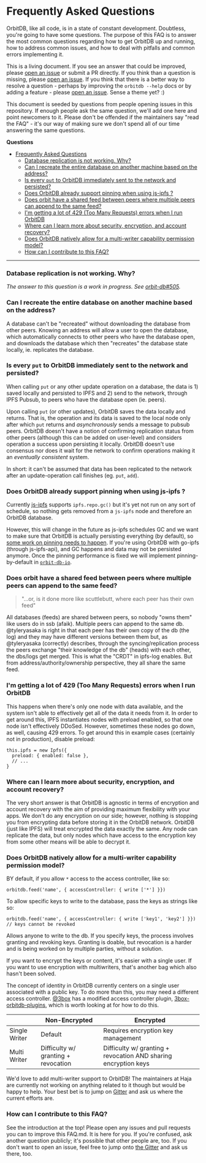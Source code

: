 # Frequently Asked Questions

OrbitDB, like all code, is in a state of constant development. Doubtless, you're going to have some questions. The purpose of this FAQ is to answer the most common questions regarding how to get OrbitDB up and running, how to address common issues, and how to deal with pitfalls and common errors implementing it.

This is a living document. If you see an answer that could be improved, please [open an issue](https://github.com/orbitdb/orbit-db/issues/new) or submit a PR directly. If you think than a question is missing, please [open an issue](https://github.com/orbitdb/orbit-db/issues/new). If you think that there is a better way to resolve a question - perhaps by improving the  `orbitdb --help` docs or by adding a feature - please [open an issue](https://github.com/orbitdb/orbit-db/issues/new). Sense a theme yet? :)

This document is seeded by questions from people opening issues in this repository. If enough people ask the same question, we'll add one here and point newcomers to it. Please don't be offended if the maintainers say "read the FAQ" - it's our way of making sure we don't spend all of our time answering the same questions.

**Questions**

<!-- TOC -->

- [Frequently Asked Questions](#frequently-asked-questions)
  - [Database replication is not working. Why?](#database-replication-is-not-working-why)
  - [Can I recreate the entire database on another machine based on the address?](#can-i-recreate-the-entire-database-on-another-machine-based-on-the-address)
  - [Is every `put` to OrbitDB immediately sent to the network and persisted?](#is-every-put-to-orbitdb-immediately-sent-to-the-network-and-persisted)
  - [Does OrbitDB already support pinning when using js-ipfs ?](#does-orbitdb-already-support-pinning-when-using-js-ipfs-)
  - [Does orbit have a shared feed between peers where multiple peers can append to the same feed?](#does-orbit-have-a-shared-feed-between-peers-where-multiple-peers-can-append-to-the-same-feed)
  - [I'm getting a lot of 429 (Too Many Requests) errors when I run OrbitDB](#im-getting-a-lot-of-429-too-many-requests-errors-when-i-run-orbitdb)
  - [Where can I learn more about security, encryption, and account recovery?](#where-can-i-learn-more-about-security-encryption-and-account-recovery)
  - [Does OrbitDB natively allow for a multi-writer capability permission model?](#does-orbitdb-natively-allow-for-a-multi-writer-capability-permission-model)
  - [How can I contribute to this FAQ?](#how-can-i-contribute-to-this-faq)

<!-- /TOC -->

---

### Database replication is not working. Why?

_The answer to this question is a work in progress. See [orbit-db#505](https://github.com/orbitdb/orbit-db/issues/505)._

### Can I recreate the entire database on another machine based on the address?

A database can't be "recreated" without downloading the database from other peers. Knowing an address will allow a user to open the database, which automatically connects to other peers who have the database open, and downloads the database which then "recreates" the database state locally, ie. replicates the database.

### Is every `put` to OrbitDB immediately sent to the network and persisted?

When calling `put` or any other update operation on a database, the data is 1) saved locally and persisted to IPFS and 2) send to the network, through IPFS Pubsub, to peers who have the database open (ie. peers).

Upon calling `put` (or other updates), OrbitDB saves the data locally and returns. That is, the operation and its data is saved to the local node only after which `put` returns and *asynchronously* sends a message to pubsub peers. OrbitDB doesn't have a notion of confirming replication status from other peers (although this can be added on user-level) and considers operation a success upon persisting it locally. OrbitDB doesn't use consensus nor does it wait for the network to confirm operations making it an *eventually consistent* system.

In short: it can't be assumed that data has been replicated to the network after an update-operation call finishes (eg. `put`, `add`).

### Does OrbitDB already support pinning when using js-ipfs ?

Currently [js-ipfs](https://github.com/ipfs/js-ipfs) supports `ipfs.repo.gc()` but it's yet not run on any sort of schedule, so nothing gets removed from a `js-ipfs` node and therefore an OrbitDB database.

However, this will change in the future as js-ipfs schedules GC and we want to make sure that OrbitDB is actually persisting everything (by default), so [some work on pinning needs to happen](https://github.com/ipfs/js-ipfs/issues/2650). If you're using OrbitDB with go-ipfs (through js-ipfs-api), and GC happens and data may not be persisted anymore. Once the pinning performance is fixed we will implement pinning-by-default in [`orbit-db-io`](https://github.com/orbitdb/orbit-db-io).

### Does orbit have a shared feed between peers where multiple peers can append to the same feed?

> "...or, is it done more like scuttlebutt, where each peer has their own feed"

All databases (feeds) are shared between peers, so nobody "owns them" like users do in ssb (afaik). Multiple peers can append to the same db. @tyleryasaka is right in that each peer has their own copy of the db (the log) and they may have different versions between them but, as @tyleryasaka (correctly) describes, through the syncing/replication process the peers exchange "their knowledge of the db" (heads) with each other, the dbs/logs get merged. This is what the "CRDT" in ipfs-log enables. But from address/authority/ownership perspective, they all share the same feed.

### I'm getting a lot of 429 (Too Many Requests) errors when I run OrbitDB

This happens when there's only one node with data available, and the system isn't able to effectively get all of the data it needs from it. In order to get around this, IPFS instantiates nodes with preload enabled, so that one node isn't effectively DDoSed. However, sometimes these nodes go down, as well, causing 429 errors. To get around this in example cases (certainly not in production), disable preload:

```
this.ipfs = new Ipfs({
  preload: { enabled: false },
  // ...
}
```

### Where can I learn more about security, encryption, and account recovery?

The very short answer is that OrbitDB is agnostic in terms of encryption and account recovery with the aim of providing maximum flexibility with your apps. We don't do any encryption on our side; however, nothing is stopping you from encrypting data before storing it in the OrbitDB network. OrbitDB (just like IPFS) will treat encrypted the data exactly the same. Any node can replicate the data, but only nodes which have access to the encryption key from some other means will be able to decrypt it.


### Does OrbitDB natively allow for a multi-writer capability permission model?

BY default, if you allow `*` access to the access controller, like so:

`orbitdb.feed('name', { accessController: { write ['*'] }})`

To allow specific keys to write to the database, pass the keys as strings like so:

`orbitdb.feed('name', { accessController: { write ['key1', 'key2'] }}) // keys cannot be revoked`

Allows anyone to write to the db. If you specify keys, the process involves granting and revoking keys. Granting is doable, but revocation is a harder and is being worked on by multiple parties, without a solution.

If you want to encrypt the keys or content, it's easier with a single user. If you want to use encryption with multiwriters, that's another bag which also hasn't been solved.

The concept of identity in OrbitDB currently centers on a single user associated with a public key. To do more than this, you may need a different access controller. [@3box](https://github.com/3box) has a modified access controller plugin, [3box-orbitdb-plugins](https://github.com/3box/3box-orbitdb-plugins), which is worth looking at for how to do this.

|  |  Non-Encrypted | Encrypted | 
| ----- | ----- | ---- |
| Single Writer | Default | Requires encryption key management |
| Multi Writer | Difficulty w/ granting + revocation    | Difficulty w/ granting + revocation AND sharing encryption keys     |

We'd love to add multi-writer support to OrbitDB! The maintainers at Haja are currently not working on anything related to it though but would be happy to help. Your best bet is to jump on [Gitter](https://gitter.im/orbitdb/Lobby) and ask us where the current efforts are.

### How can I contribute to this FAQ?

See the introduction at the top! Please open any issues and pull requests you can to improve this FAQ.md. It is here for you. If you're confused, ask another question publicly; it's possible that other people are, too. If you don't want to open an issue, feel free to jump onto [the Gitter](https://gitter.im/orbitdb/Lobby) and ask us there, too.
